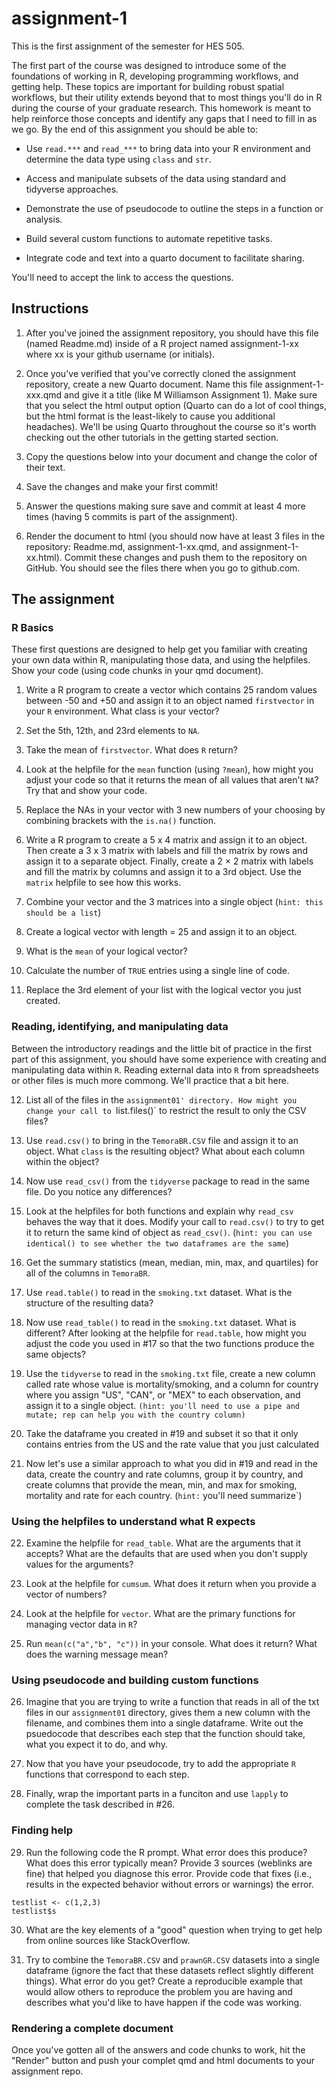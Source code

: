 # assignment-1
This is the first assignment of the semester for HES 505. 

The first part of the course was designed to introduce some of the foundations of working in R, developing programming workflows, and getting help. These topics are important for building robust spatial workflows, but their utility extends beyond that to most things you'll do in R during the course of your graduate research. This homework is meant to help reinforce those concepts and identify any gaps that I need to fill in as we go. By the end of this assignment you should be able to:

* Use `read.***` and `read_***` to bring data into your R environment and determine the data type using `class` and `str`.

* Access and manipulate subsets of the data using standard and tidyverse approaches.

* Demonstrate the use of pseudocode to outline the steps in a function or analysis.

* Build several custom functions to automate repetitive tasks.

* Integrate code and text into a quarto document to facilitate sharing.

You'll need to accept the link to access the questions. 

## Instructions

1. After you've joined the assignment repository, you should have this file (named Readme.md) inside of a R project named assignment-1-xx where xx is your github username (or initials).

2. Once you've verified that you've correctly cloned the assignment repository, create a new Quarto document. Name this file assignment-1-xxx.qmd and give it a title (like M Williamson Assignment 1). Make sure that you select the html output option (Quarto can do a lot of cool things, but the html format is the least-likely to cause you additional headaches). We'll be using Quarto throughout the course so it's worth checking out the other tutorials in the getting started section.

3. Copy the questions below into your document and change the color of their text.

4. Save the changes and make your first commit!

5. Answer the questions making sure save and commit at least 4 more times (having 5 commits is part of the assignment).

6. Render the document to html (you should now have at least 3 files in the repository: Readme.md, assignment-1-xx.qmd, and assignment-1-xx.html). Commit these changes and push them to the repository on GitHub. You should see the files there when you go to github.com.

## The assignment
### R Basics
These first questions are designed to help get you familiar with creating your own data within R, manipulating those data, and using the helpfiles. Show your code (using code chunks in your qmd document).

1. Write a R program to create a vector which contains 25 random values between -50 and +50 and assign it to an object named `firstvector` in your `R` environment. What class is your vector?

2. Set the 5th, 12th, and 23rd elements to `NA`. 

3. Take the mean of `firstvector`. What does `R` return? 

4. Look at the helpfile for the `mean` function (using `?mean`), how might you adjust your code so that it returns the mean of all values that aren't `NA`? Try that and show your code.

5. Replace the NAs in your vector with 3 new numbers of your choosing by combining brackets with the `is.na()` function.

6. Write a R program to create a 5 x 4 matrix and assign it to an object. Then create a 3 x 3 matrix with labels and fill the matrix by rows and assign it to a separate object. Finally, create a 2 × 2 matrix with labels and fill the matrix by columns and assign it to a 3rd object. Use the `matrix` helpfile to see how this works.

7. Combine your vector and the 3 matrices into a single object (`hint: this should be a list`)

8. Create a logical vector with length = 25 and assign it to an object.

9. What is the `mean` of your logical vector?

10. Calculate the number of `TRUE` entries using a single line of code.

11. Replace the 3rd element of your list with the logical vector you just created.

### Reading, identifying, and manipulating data
Between the introductory readings and the little bit of practice in the first part of this assignment, you should have some experience with creating and manipulating data within `R`. Reading external data into `R` from spreadsheets or other files is much more commong. We'll practice that a bit here.

12. List all of the files in the `assignment01' directory. How might you change your call to `list.files()` to restrict the result to only the CSV files?

13. Use `read.csv()` to bring in the `TemoraBR.CSV` file and assign it to an object. What `class` is the resulting object? What about each column within the object?

14. Now use `read_csv()` from the `tidyverse` package to read in the same file. Do you notice any differences? 

15. Look at the helpfiles for both functions and explain why `read_csv` behaves the way that it does. Modify your call to `read.csv()` to try to get it to return the same kind of object as `read_csv()`. (`hint: you can use identical() to see whether the two dataframes are the same`)

16. Get the summary statistics (mean, median, min, max, and quartiles) for all of the columns in `TemoraBR`.

17. Use `read.table()` to read in the `smoking.txt` dataset. What is the structure of the resulting data?

18. Now use `read_table()` to read in the `smoking.txt` dataset. What is different? After looking at the helpfile for `read.table`, how might you adjust the code you used in #17 so that the two functions produce the same objects?

19. Use the `tidyverse` to read in the `smoking.txt` file, create a new column called rate whose value is mortality/smoking, and a column for country where you assign "US", "CAN", or "MEX" to each observation, and assign it to a single object. `(hint: you'll need to use a pipe and mutate; rep can help you with the country column)`

20. Take the dataframe you created in #19 and subset it so that it only contains entries from the US and the rate value that you just calculated

21. Now let's use a similar approach to what you did in #19 and read in the data, create the country and rate columns, group it by country, and create columns that provide the mean, min, and max for smoking, mortality and rate for each country. (`hint:` you'll need summarize`)


### Using the helpfiles to understand what R expects

22. Examine the helpfile for `read_table`. What are the arguments that it accepts? What are the defaults that are used when you don't supply values for the arguments?

23. Look at the helpfile for `cumsum`. What does it return when you provide a vector of numbers? 

24.  Look at the helpfile for `vector`. What are the primary functions for managing vector data in `R`?

25.  Run `mean(c("a","b", "c"))` in your console. What does it return? What does the warning message mean? 

### Using pseudocode and building custom functions

26. Imagine that you are trying to write a function that reads in all of the txt files in our `assignment01` directory, gives them a new column with the filename, and combines them into a single dataframe. Write out the psuedocode that describes each step that the function should take, what you expect it to do, and why.

27. Now that you have your pseudocode, try to add the appropriate `R` functions that correspond to each step.

28. Finally, wrap the important parts in a funciton and use `lapply` to complete the task described in #26.

### Finding help
29. Run the following code the R prompt. What error does this produce? What does this error typically mean? Provide 3 sources (weblinks are fine) that helped you diagnose this error. Provide code that fixes (i.e., results in the expected behavior without errors or warnings) the error.
```
testlist <- c(1,2,3)
testlist$s
```

30. What are the key elements of a "good" question when trying to get help from online sources like StackOverflow.

31. Try to combine the `TemoraBR.CSV` and `prawnGR.CSV` datasets into a single dataframe (ignore the fact that these datasets reflect slightly different things). What error do you get? Create a reproducible example that would allow others to reproduce the problem you are having and describes what you'd like to have happen if the code was working. 

### Rendering a complete document

Once you've gotten all of the answers and code chunks to work, hit the "Render" button and push your complet qmd and html documents to your assignment repo.
